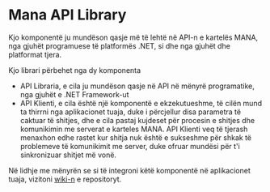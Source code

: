 # Mana API Library

Kjo komponentë ju mundëson qasje më të lehtë në API-n e 
kartelës MANA, nga gjuhët programuese të platformës .NET, si dhe nga gjuhët dhe platformat tjera. 

Kjo librari përbehet nga dy komponenta

- API Libraria, e cila ju mundëson qasje në API në mënyrë programatike, nga gjuhët e .NET Framework-ut
- API Klienti, e cila është një komponentë e ekzekutueshme, të cilën mund ta thirrni nga aplikacionet tuaja, duke i përcjellur disa parametra të caktuar të shitjes, dhe e cila pastaj kujdeset për procesin e shitjes dhe komunikimin me serverat e karteles MANA. API Klienti veq të tjerash menaxhon edhe rastet kur shitja nuk është e sukseshme për shkak të problemeve të komunikimit me server, duke ofruar mundësi për t'i sinkronizuar shitjet më vonë.

Në lidhje me mënyrën se si të integroni këtë komponentë në aplikacionet tuaja, vizitoni [wiki-n](https://github.com/MANACard/MANA-API-Library/wiki/) e repositoryt.

